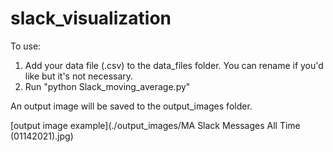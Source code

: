 # slack_visualization

To use:
1. Add your data file (.csv) to the data_files folder. You can rename if you'd like but it's not necessary.
2. Run "python Slack_moving_average.py"

An output image will be saved to the output_images folder.

[output image example](./output_images/MA Slack Messages All Time (01142021).jpg)
